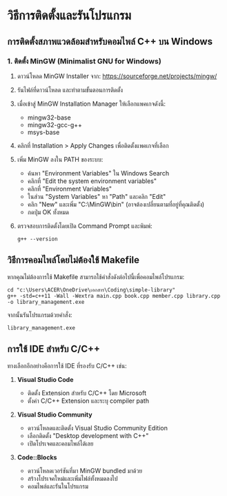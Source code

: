 # วิธีการติดตั้งและรันโปรแกรม

## การติดตั้งสภาพแวดล้อมสำหรับคอมไพล์ C++ บน Windows

### 1. ติดตั้ง MinGW (Minimalist GNU for Windows)

1. ดาวน์โหลด MinGW Installer จาก: https://sourceforge.net/projects/mingw/

2. รันไฟล์ที่ดาวน์โหลด และทำตามขั้นตอนการติดตั้ง

3. เมื่อเข้าสู่ MinGW Installation Manager ให้เลือกแพคเกจดังนี้:
   - mingw32-base
   - mingw32-gcc-g++
   - msys-base

4. คลิกที่ Installation > Apply Changes เพื่อติดตั้งแพคเกจที่เลือก

5. เพิ่ม MinGW ลงใน PATH ของระบบ:
   - ค้นหา "Environment Variables" ใน Windows Search
   - คลิกที่ "Edit the system environment variables"
   - คลิกที่ "Environment Variables"
   - ในส่วน "System Variables" หา "Path" และคลิก "Edit"
   - คลิก "New" และเพิ่ม "C:\MinGW\bin" (อาจต้องเปลี่ยนตามที่อยู่ที่คุณติดตั้ง)
   - กดปุ่ม OK ทั้งหมด

6. ตรวจสอบการติดตั้งโดยเปิด Command Prompt และพิมพ์:
   ```
   g++ --version
   ```

## วิธีการคอมไพล์โดยไม่ต้องใช้ Makefile

หากคุณไม่ต้องการใช้ Makefile สามารถใช้คำสั่งดังต่อไปนี้เพื่อคอมไพล์โปรแกรม:

```
cd "c:\Users\ACER\OneDrive\เอกสาร\Coding\simple-library"
g++ -std=c++11 -Wall -Wextra main.cpp book.cpp member.cpp library.cpp -o library_management.exe
```

จากนั้นรันโปรแกรมด้วยคำสั่ง:

```
library_management.exe
```

## การใช้ IDE สำหรับ C/C++

ทางเลือกอีกอย่างคือการใช้ IDE ที่รองรับ C/C++ เช่น:

1. **Visual Studio Code**
   - ติดตั้ง Extension สำหรับ C/C++ โดย Microsoft
   - ตั้งค่า C/C++ Extension และระบุ compiler path

2. **Visual Studio Community**
   - ดาวน์โหลดและติดตั้ง Visual Studio Community Edition
   - เลือกติดตั้ง "Desktop development with C++"
   - เปิดโปรเจคและคอมไพล์ได้เลย

3. **Code::Blocks**
   - ดาวน์โหลดเวอร์ชันที่มา MinGW bundled มาด้วย
   - สร้างโปรเจคใหม่และเพิ่มไฟล์ทั้งหมดลงไป
   - คอมไพล์และรันในโปรแกรม
